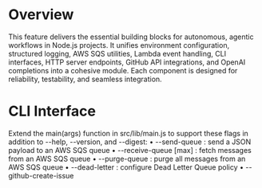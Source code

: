 # Overview
This feature delivers the essential building blocks for autonomous, agentic workflows in Node.js projects. It unifies environment configuration, structured logging, AWS SQS utilities, Lambda event handling, CLI interfaces, HTTP server endpoints, GitHub API integrations, and OpenAI completions into a cohesive module. Each component is designed for reliability, testability, and seamless integration.

# CLI Interface
Extend the main(args) function in src/lib/main.js to support these flags in addition to --help, --version, and --digest:
• --send-queue <queueUrl> <json-body>           : send a JSON payload to an AWS SQS queue
• --receive-queue <queueUrl> [max]               : fetch messages from an AWS SQS queue
• --purge-queue <queueUrl>                       : purge all messages from an AWS SQS queue
• --dead-letter <sourceUrl> <dlqArn> <maxCount>   : configure Dead Letter Queue policy
• --github-create-issue <owner> <repo> <title> [body]      : create a new GitHub issue
• --github-list-issues <owner> <repo> [state]             : list issues for a repository
• --github-create-branch <owner> <repo> <branchName> <fromSha>  : create a new branch from a given commit SHA
• --github-commit-file <owner> <repo> <branch> <path> <content> <message> : commit or update a file on a branch
• --github-create-pull-request <owner> <repo> <head> <base> <title> [body] : open a pull request
• --chat <prompt> [model] [maxTokens]              : send a prompt to OpenAI and output the completion response

Preserve early-exit behavior for help, version, and digest flags. Log each operation and handle errors with descriptive messages.

# HTTP Server Endpoints
Extend sandbox/source/server.js to expose new REST routes in addition to /health, /metrics, /openapi.json, and /docs:
• POST /queue/send           accepts JSON { queueUrl, body, delaySeconds } and returns { MessageId }
• GET  /queue/receive        accepts query params queueUrl, maxMessages, waitTimeSeconds and returns messages array
• DELETE /queue/purge        accepts query param queueUrl and returns purge result
• PUT  /queue/dead-letter    accepts JSON { sourceQueueUrl, deadLetterQueueArn, maxReceiveCount } and returns updated policy

• POST /github/issues        accepts JSON { owner, repo, title, body } and returns issue details
• GET  /github/issues        accepts query params owner, repo, state and returns list of issues
• POST /github/branches      accepts JSON { owner, repo, branchName, fromSha } and returns branch info
• POST /github/commit        accepts JSON { owner, repo, branch, path, content, message } and returns commit result
• POST /github/pull-request  accepts JSON { owner, repo, head, base, title, body } and returns pull request details

• POST /openai/completions   accepts JSON { prompt, model, maxTokens } and returns the AI completion response

Protect queue, GitHub, and OpenAI routes with Basic Auth if configured via environment variables. Record HTTP request and failure metrics per route and enforce rate limiting per IP.

# GitHub API Utilities
Export reusable functions in src/lib/main.js for interacting with GitHub using global fetch:
• createIssue(owner: string, repo: string, title: string, body?: string): Promise<object>
• listIssues(owner: string, repo: string, state?: string): Promise<Array<object>>
• createBranch(owner: string, repo: string, branchName: string, fromSha: string): Promise<object>
• commitFile(owner: string, repo: string, branch: string, path: string, content: string, message: string): Promise<object>
• createPullRequest(owner: string, repo: string, head: string, base: string, title: string, body?: string): Promise<object>

Log each request and response, implement retry logic for rate limits, and surface descriptive errors.

# OpenAI API Utilities
Export a function in src/lib/main.js for interacting with OpenAI using the openai package:
• createChatCompletion(prompt: string, options?: { model?: string, maxTokens?: number }): Promise<object>

Log requests and responses, implement retry on rate limits, and report descriptive errors for failures.

# Success Criteria & Testing
• All existing Vitest tests continue passing without modification.
• Add unit tests mocking the OpenAIApi client to simulate success and failure scenarios for createChatCompletion and the --chat CLI flag.
• Add unit tests for new CLI --chat flag, verifying console output, exit codes, and error handling.
• Add sandbox tests for the /openai/completions HTTP route, verifying status codes, response bodies, authentication, and rate limiting.

# Documentation & README Updates
• Update sandbox/README.md Key Features to include OpenAI CLI flag and HTTP endpoint.
• Add usage examples for OpenAI CLI flag and HTTP /openai/completions route in sandbox/docs/SERVER.md or create sandbox/docs/OPENAI.md.
• Update openapi.json to describe the new /openai/completions endpoint and its payload schema.
• Document OpenAI utilities in docs/OPENAI_API.md with usage scenarios.

# Dependencies & Constraints
• Modify src/lib/main.js, sandbox/source/server.js, sandbox/tests/, sandbox/docs/, sandbox/README.md, and openapi.json only.
• Use the existing openai dependency; no new dependencies required.
• Maintain ESM compatibility and existing coding style conventions.